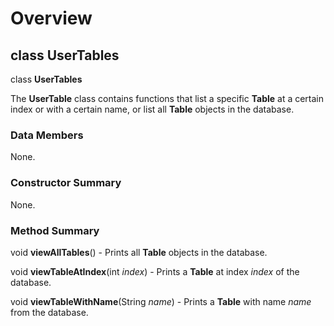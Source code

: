 # Overview #

## **class UserTables** ##

class **UserTables**

The **UserTable** class contains functions that list a specific **Table** at a certain index or with a certain name, or list all **Table** objects in the database.

### Data Members ###

None.

### Constructor Summary ###

None.

### Method Summary ###

void **viewAllTables**() - Prints all **Table** objects in the database.

void **viewTableAtIndex**(int _index_) - Prints a **Table** at index _index_ of the database.

void **viewTableWithName**(String _name_) - Prints a **Table** with name _name_ from the database.
